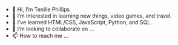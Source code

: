 - 👋 Hi, I’m Tenille Phillips
- 👀 I’m interested in learning new things, video games, and travel.
- 🌱 I’ve learned HTML/CSS, JavaScript, Python, and SQL. 
- 💞️ I’m looking to collaborate on ...
- 📫 How to reach me ...

<!---
CapTen13/CapTen13 is a ✨ special ✨ repository because its `README.md` (this file) appears on your GitHub profile.
You can click the Preview link to take a look at your changes.
--->

